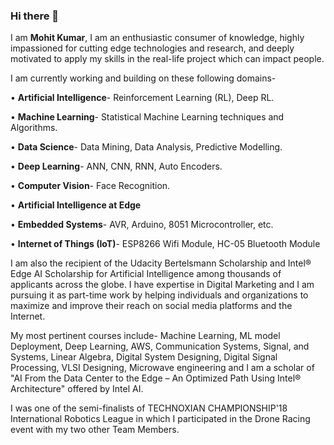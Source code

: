 ### Hi there 👋

I am **Mohit Kumar**, I am an enthusiastic consumer of knowledge, highly impassioned for cutting edge technologies and research, and deeply motivated to apply my skills in the real-life project which can impact people.

I am currently working and building on these following domains-

•	**Artificial Intelligence**- Reinforcement Learning (RL), Deep RL.

•	**Machine Learning**- Statistical Machine Learning techniques and Algorithms.

•	**Data Science**- Data Mining, Data Analysis, Predictive Modelling.

•	**Deep Learning**- ANN, CNN, RNN, Auto Encoders.

•	**Computer Vision**- Face Recognition.

•	**Artificial Intelligence at Edge**

•	**Embedded Systems**- AVR, Arduino, 8051 Microcontroller, etc.

•	**Internet of Things (IoT)**- ESP8266 Wifi Module, HC-05 Bluetooth Module

I am also the recipient of the Udacity Bertelsmann Scholarship and Intel® Edge AI Scholarship for Artificial Intelligence among thousands of applicants across the globe. 
I have expertise in Digital Marketing and I am pursuing it as part-time work by helping individuals and organizations to maximize and improve their reach on social media platforms and the Internet.

My most pertinent courses include-  Machine Learning, ML model Deployment, Deep Learning, AWS, Communication Systems, Signal, and Systems, Linear Algebra, Digital System Designing, Digital Signal Processing, VLSI Designing, Microwave engineering and I am a scholar of "AI From the Data Center to the Edge – An Optimized Path Using Intel® Architecture" offered by Intel AI.

I was one of the semi-finalists of TECHNOXIAN CHAMPIONSHIP'18 International Robotics League in which I participated in the Drone Racing event with my two other Team Members.

